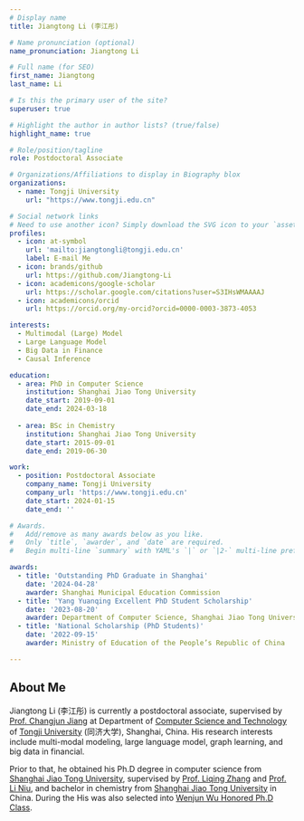 ```yaml
---
# Display name
title: Jiangtong Li (李江彤)

# Name pronunciation (optional)
name_pronunciation: Jiangtong Li

# Full name (for SEO)
first_name: Jiangtong
last_name: Li

# Is this the primary user of the site?
superuser: true

# Highlight the author in author lists? (true/false)
highlight_name: true

# Role/position/tagline
role: Postdoctoral Associate

# Organizations/Affiliations to display in Biography blox
organizations:
  - name: Tongji University
    url: "https://www.tongji.edu.cn"

# Social network links
# Need to use another icon? Simply download the SVG icon to your `assets/media/icons/` folder.
profiles:
  - icon: at-symbol
    url: 'mailto:jiangtongli@tongji.edu.cn'
    label: E-mail Me
  - icon: brands/github
    url: https://github.com/Jiangtong-Li
  - icon: academicons/google-scholar
    url: https://scholar.google.com/citations?user=S3IHsWMAAAAJ
  - icon: academicons/orcid
    url: https://orcid.org/my-orcid?orcid=0000-0003-3873-4053

interests:
  - Multimodal (Large) Model
  - Large Language Model
  - Big Data in Finance
  - Causal Inference

education:
  - area: PhD in Computer Science
    institution: Shanghai Jiao Tong University
    date_start: 2019-09-01
    date_end: 2024-03-18
    
  - area: BSc in Chemistry
    institution: Shanghai Jiao Tong University
    date_start: 2015-09-01
    date_end: 2019-06-30

work:
  - position: Postdoctoral Associate
    company_name: Tongji University
    company_url: 'https://www.tongji.edu.cn'
    date_start: 2024-01-15
    date_end: ''

# Awards.
#   Add/remove as many awards below as you like.
#   Only `title`, `awarder`, and `date` are required.
#   Begin multi-line `summary` with YAML's `|` or `|2-` multi-line prefix and indent 2 spaces below.

awards:
  - title: 'Outstanding PhD Graduate in Shanghai'
    date: '2024-04-28'
    awarder: Shanghai Municipal Education Commission
  - title: 'Yang Yuanqing Excellent PhD Student Scholarship'
    date: '2023-08-20'
    awarder: Department of Computer Science, Shanghai Jiao Tong University
  - title: 'National Scholarship (PhD Students)'
    date: '2022-09-15'
    awarder: Ministry of Education of the People’s Republic of China

---
```


## About Me

Jiangtong Li (李江彤) is currently a postdoctoral associate, supervised by [Prof. Changjun Jiang](https://see.tongji.edu.cn/info/1233/7514.htm) at Department of [Computer Science and Technology](https://cs.tongji.edu.cn/) of [Tongji University](https://www.tongji.edu.cn/) (同济大学), Shanghai, China. His research interests include multi-modal modeling, large language model, graph learning, and big data in financial.

Prior to that, he obtained his Ph.D degree in computer science from [Shanghai Jiao Tong University](http://en.sjtu.edu.cn/), supervised by [Prof. Liqing Zhang](http://www.cs.sjtu.edu.cn/en/PeopleDetail.aspx?id=137) and [Prof. Li Niu](http://bcmi.sjtu.edu.cn/home/niuli/), and bachelor in chemistry from [Shanghai Jiao Tong University](http://en.sjtu.edu.cn/) in China. During the His was also selected into [Wenjun Wu Honored Ph.D Class](https://news.sjtu.edu.cn/jdyw/20190930/111855.html).